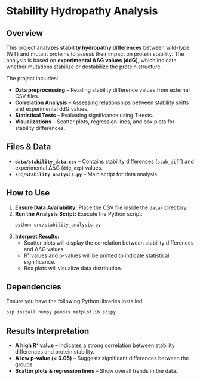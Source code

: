 # Stability Hydropathy Analysis

## Overview
This project analyzes **stability hydropathy differences** between wild-type (WT) and mutant proteins to assess their impact on protein stability. The analysis is based on **experimental ΔΔG values (ddG)**, which indicate whether mutations stabilize or destabilize the protein structure.

The project includes:
- **Data preprocessing** – Reading stability difference values from external CSV files.
- **Correlation Analysis** – Assessing relationships between stability shifts and experimental ddG values.
- **Statistical Tests** – Evaluating significance using T-tests.
- **Visualizations** – Scatter plots, regression lines, and box plots for stability differences.

## Files & Data
- **`data/stability_data.csv`** – Contains stability differences (`stab_diff`) and experimental ΔΔG (`ddg_exp`) values.
- **`src/stability_analysis.py`** – Main script for data analysis.

## How to Use
1. **Ensure Data Availability:** Place the CSV file inside the `data/` directory.
2. **Run the Analysis Script:** Execute the Python script:
   ```bash
   python src/stability_analysis.py
   ```
3. **Interpret Results:**
   - Scatter plots will display the correlation between stability differences and ΔΔG values.
   - R² values and p-values will be printed to indicate statistical significance.
   - Box plots will visualize data distribution.

## Dependencies
Ensure you have the following Python libraries installed:
```bash
pip install numpy pandas matplotlib scipy
```

## Results Interpretation
- **A high R² value** – Indicates a strong correlation between stability differences and protein stability.
- **A low p-value (< 0.05)** – Suggests significant differences between the groups.
- **Scatter plots & regression lines** – Show overall trends in the data.


